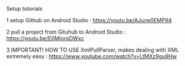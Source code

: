 Setup tutorials 

1  setup Github on Android Studio                : https://youtu.be/AJune0EMP94

2  pull a project from Gituhub to Android Studio : https://youtu.be/E0MjorpDWxc

3  IMPORTANT! HOW TO USE XmlPullParser, makes dealing with XML extremely easy : https://www.youtube.com/watch?v=LtMXz9gu9Hw

